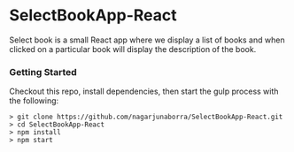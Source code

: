 # SelectBookApp-React

Select book is a small React app where we display a list of books and when clicked on a particular book will display the description of the book.

### Getting Started

Checkout this repo, install dependencies, then start the gulp process with the following:

```
> git clone https://github.com/nagarjunaborra/SelectBookApp-React.git
> cd SelectBookApp-React
> npm install
> npm start
```

